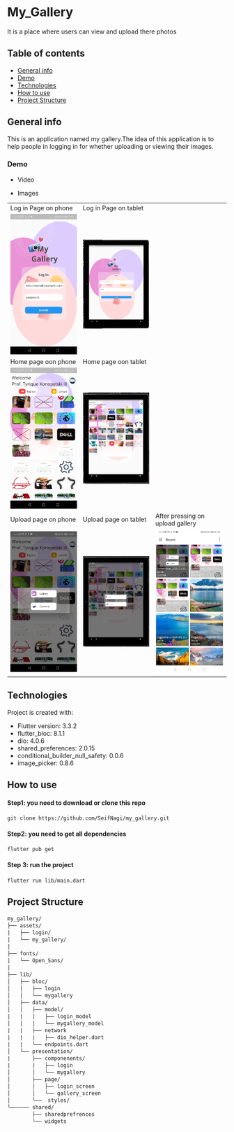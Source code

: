 # My_Gallery
It is a place where users can view and upload there photos

## Table of contents
* [General info](#general-info)
* [Demo](#demo)
* [Technologies](#technologies)
* [How to use](#how-to-use)
* [Project Structure](#project-structure)

## General info
This is an application named my gallery.The idea of this application is to help people in logging in for whether uploading or viewing their images.

### Demo
 * Video

* Images
<table>
  <tr>
    <td>Log in Page on phone</td>
     <td>Log in Page on tablet</td>
  </tr>
  <tr>
    <td><img src="screenshot/Login_Mobile.jpg" width=240/></td>
    <td><img src="screenshot/Login_using_tablet.jpg" width=240/></td>
  </tr>
  <tr>
    <td>Home page oon phone</td>
     <td>Home page oon tablet</td>
  </tr>
  <tr>
    <td><img src="screenshot/HomePage_Mobile.jpg" width=240></td>
    <td><img src="screenshot/HomePage_tablet.jpg" width=240</td>
  </tr>
  <tr>
    <td>Upload page on phone</td>
     <td>Upload page on tablet</td>
    <td>After pressing on upload gallery</td>
  </tr>
  <tr>
    <td><img src="screenshot/upload_Mobile.jpg" width=240></td>
    <td><img src="screenshot/upload_tablet.jpg" width=240></td>
   <td><img src="screenshot/after pressing gallery.jpg" width=240></td>
  </tr>
 </table>


## Technologies
Project is created with:
* Flutter version: 3.3.2
* flutter_bloc: 8.1.1
* dio: 4.0.6
* shared_preferences: 2.0.15
* conditional_builder_null_safety: 0.0.6
* image_picker: 0.8.6

	
## How to use
#### Step1: you need to download or clone this repo
```
git clone https://github.com/SeifNagi/my_gallery.git
```
#### Step2: you need to get all dependencies
```
flutter pub get
```
#### Step 3: run the project
```
flutter run lib/main.dart
```
## Project Structure
```
my_gallery/
├── assets/
|   ├── login/
|   └── my_gallery/
|
├── fonts/
|   └── Open_Sans/
|
├── lib/
│   ├── bloc/
│   │   ├── login
│   │   └── mygallery
│   ├── data/
│   │   ├── model/
|   |   |   ├── login_model
│   │   |   └── mygallery_model
|   |   ├── network
|   |   |   ├── dio_helper.dart
|   |   └── endpoints.dart
│   └── presentation/
|       ├── componenents/
|       |   ├── login 
│       │   └── mygallery
│       ├── page/
│       │   ├── login_screen 
│       │   └── gallery_screen
│       └──  styles/ 
└────── shared/
        ├── sharedprefrences
        └── widgets
```
